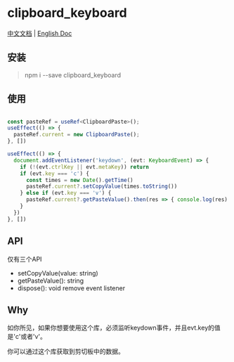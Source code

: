 # clipboard_keyboard

[中文文档](./README_ZH.md) | [English Doc](./README.md)

## 安装
> npm i --save clipboard_keyboard

## 使用
```typescript

const pasteRef = useRef<ClipboardPaste>();
useEffect(() => {
  pasteRef.current = new ClipboardPaste();
}, [])

useEffect(() => {
  document.addEventListener('keydown', (evt: KeyboardEvent) => {
    if (!(evt.ctrlKey || evt.metaKey)) return
    if (evt.key === 'c') {
      const times = new Date().getTime()
      pasteRef.current?.setCopyValue(times.toString())
    } else if (evt.key === 'v') {
      pasteRef.current?.getPasteValue().then(res => { console.log(res) })
    }
  })
}, [])

```
## API
仅有三个API

- setCopyValue(value: string)
- getPasteValue(): string
- dispose(): void     remove event listener
## Why
如你所见，如果你想要使用这个库，必须监听keydown事件，并且evt.key的值是'c'或者'v'。

你可以通过这个库获取到剪切板中的数据。

